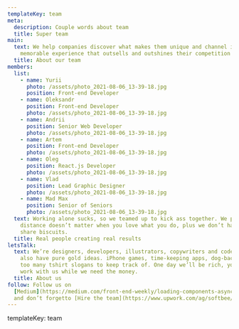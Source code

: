 ```yaml
---
templateKey: team
meta:
  description: Couple words about team
  title: Super team
main:
  text: We help companies discover what makes them unique and channel it into a
    memorable experience that outsells and outshines their competition online.
  title: About our team
members:
  list:
    - name: Yurii
      photo: /assets/photo_2021-08-06_13-39-18.jpg
      position: Front-end Developer
    - name: Oleksandr
      position: Front-end Developer
      photo: /assets/photo_2021-08-06_13-39-18.jpg
    - name: Andrii
      position: Senior Web Developer
      photo: /assets/photo_2021-08-06_13-39-18.jpg
    - name: Artem
      position: Front-end Developer
      photo: /assets/photo_2021-08-06_13-39-18.jpg
    - name: Oleg
      position: React.js Developer
      photo: /assets/photo_2021-08-06_13-39-18.jpg
    - name: Vlad
      position: Lead Graphic Designer
      photo: /assets/photo_2021-08-06_13-39-18.jpg
    - name: Mad Max
      position: Senior of Seniors
      photo: /assets/photo_2021-08-06_13-39-18.jpg
  text: Working alone sucks, so we teamed up to kick ass together. We prove that
    distance doesn’t matter when you love what you do, plus we don’t have to
    share biscuits.
  title: Real people creating real results
letsTalk:
  text: We’re designers, developers, illustrators, copywriters and coders, but we
    also have pure gold ideas. iPhone games, time-keeping apps, dog-backpacks,
    too many tshirt slogans to keep track of. One day we’ll be rich, you’d best
    work with us while we need the money.
  title: About us
follow: Follow us on
  [Medium](https://medium.com/front-end-weekly/loading-components-asynchronously-in-react-app-with-an-hoc-61ca27c4fda7)
  and don’t forgetto [Hire the team](https://www.upwork.com/ag/softbee/)
---
```


templateKey: team
